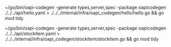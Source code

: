 ~/go/bin/oapi-codegen -generate types,server,spec -package oapicodegen ./../../api/hello.yaml > ./../../internal/infra/oapi_codegen/hello/hello.go && go mod tidy

~/go/bin/oapi-codegen -generate types,server,spec -package oapicodegen ./../../api/stockitem.yaml > ./../../internal/infra/oapi_codegen/stockitem/stockitem.go && go mod tidy